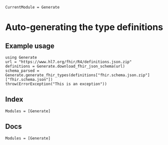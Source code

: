 ```@meta
CurrentModule = Generate
```

# Auto-generating the type definitions

## Example usage

```@repl
using Generate
url = "https://www.hl7.org/fhir/R4/definitions.json.zip"
definitions = Generate.download_fhir_json_schema(url)
schema_parsed = Generate.generate_fhir_types(definitions["fhir.schema.json.zip"]["fhir.schema.json"])
throw(ErrorException("This is an exception"))
```

## Index

```@index
Modules = [Generate]
```

## Docs

```@autodocs
Modules = [Generate]
```
